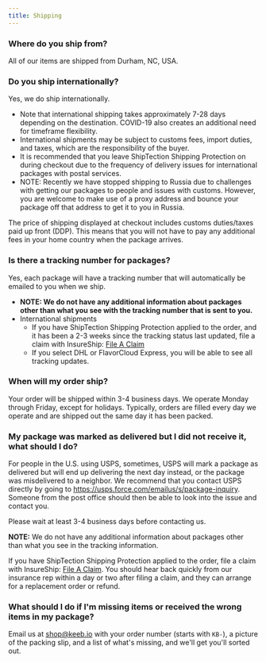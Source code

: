 ```yaml
---
title: Shipping
---
```


### Where do you ship from?

All of our items are shipped from Durham, NC, USA.

### Do you ship internationally?

Yes, we do ship internationally.

+ Note that international shipping takes approximately 7-28 days depending on the destination. COVID-19 also creates an additional need for timeframe flexibility.
+ International shipments may be subject to customs fees, import duties, and taxes, which are the responsibility of the buyer.
+ It is recommended that you leave ShipTection Shipping Protection on during checkout due to the frequency of delivery issues for international packages with postal services.
+ NOTE: Recently we have stopped shipping to Russia due to challenges with getting our packages to people and issues with customs. However, you are welcome to make use of a proxy address and bounce your package off that address to get it to you in Russia.

The price of shipping displayed at checkout includes customs duties/taxes paid up front (DDP). This means that you will not have to pay any additional fees in your home country when the package arrives.

### Is there a tracking number for packages?

Yes, each package will have a tracking number that will automatically be emailed to you when we ship.

+ **NOTE: We do not have any additional information about packages other than what you see with the tracking number that is sent to you.**
+ International shipments
    + If you have ShipTection Shipping Protection applied to the order, and it has been a 2-3 weeks since the tracking status last updated, file a claim with InsureShip: [File A Claim](https://claims.insureship.com/)
    + If you select DHL or FlavorCloud Express, you will be able to see all tracking updates.

### When will my order ship?

Your order will be shipped within 3-4 business days. We operate Monday through Friday, except for holidays. Typically, orders are filled every day we operate and are shipped out the same day it has been packed.

### My package was marked as delivered but I did not receive it, what should I do?

For people in the U.S. using USPS, sometimes, USPS will mark a package as delivered but will end up delivering the next day instead, or the package was misdelivered to a neighbor. We recommend that you contact USPS directly by going to <https://usps.force.com/emailus/s/package-inquiry>. Someone from the post office should then be able to look into the issue and contact you.

Please wait at least 3-4 business days before contacting us.

**NOTE:** We do not have any additional information about packages other than what you see in the tracking information.

If you have ShipTection Shipping Protection applied to the order, file a claim with InsureShip: [File A Claim](https://claims.insureship.com/). You should hear back quickly from our insurance rep within a day or two after filing a claim, and they can arrange for a replacement order or refund.

### What should I do if I'm missing items or received the wrong items in my package?

Email us at shop@keeb.io with your order number (starts with `KB-`), a picture of the packing slip, and a list of what's missing, and we'll get you'll sorted out.
